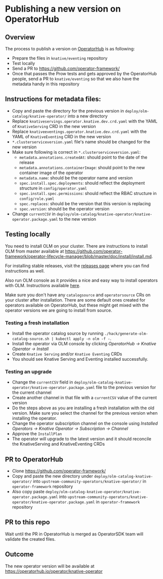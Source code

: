 # Publishing a new version on OperatorHub

## Overview

The process to publish a version on [OperatorHub](https://operatorhub.io/) is as
following:

- Prepare the files in `knative/eventing` repository
- Test locally
- Send a PR to https://github.com/operator-framework/
- Once that passes the Prow tests and gets approved by the OperatorHub people,
  send a PR to `knative/eventing` so that we also have the metadata handy in
  this repository

## Instructions for metadata files:

- Copy and paste the directory for the previous version in
  `deploy/olm-catalog/knative-operator/` into a new directory
- Replace `knativeservings.operator.knative.dev.crd.yaml` with the YAML of
  `KnativeServing` CRD in the new version
- Replace `knativeeventings.operator.knative.dev.crd.yaml` with the YAML of
  `KnativeEventing` CRD in the new version
- `*.clusterserviceversion.yaml` file's name should be changed for the new
  version
- Make sure following is correct in `*.clusterserviceversion.yaml`:
  - `metadata.annotations.createdAt`: should point to the date of the release
  - `metadata.annotations.containerImage`: should point to the new container
    image of the operator
  - `metadata.name`: should be the operator name and version
  - `spec.install.spec.deployments`: should reflect the deployment structure in
    `config/operator.yaml`
  - `spec.install.spec.permissions`: should reflect the RBAC structure in
    `config/role.yaml`
  - `spec.replaces`: should be the version that this version is replacing
  - `spec.version`: should be the operator version
- Change `currentCSV` in
  `deploy/olm-catalog/knative-operator/knative-operator.package.yaml` to the new
  version

## Testing locally

You need to install OLM on your cluster. There are instructions to install OLM
from master available at
<https://github.com/operator-framework/operator-lifecycle-manager/blob/master/doc/install/install.md>.

For installing stable releases, visit the
[releases page](https://github.com/operator-framework/operator-lifecycle-manager/releases)
where you can find instructions as well.

Also run OLM console as it provides a nice and easy way to install operators
with OLM. Instructions available
[here](https://github.com/operator-framework/operator-lifecycle-manager#user-interface).

Make sure you don't have any `catalogsource` and `operatorsource` CRs on your cluster
after installation. There are some default ones created for operators available on
OperatorHub, but these might get mixed with the operator versions we are going to
install from source.  

### Testing a fresh installation

- Install the operator catalog source by running
  `./hack/generate-olm-catalog-source.sh | kubectl apply -n olm -f -`.
- Install the operator via OLM console by clicking _OperatorHub -> Knative
  Operator -> Install_
- Create `Knative Serving` and/or `Knative Eventing` CRDs
- You should see Knative Serving and Eventing installed successfully.

### Testing an upgrade

- Change the `currentCSV` field in `deploy/olm-catalog-knative-operator/knative-operator.package.yaml` file to the previous version for the current channel
- Create another channel in that file with a `currentCSV` value of the current version
- Do the steps above as you are installing a fresh installation with the old version. Make sure you select the channel for the previous version when installing the operator.
- Change the operator subscription channel on the console using _Installed Operators -> Knative Operator -> Subscription -> Channel_
- Approve the `InstallPlan`
- The operator will upgrade to the latest version and it should reconcile the KnativeServing and KnativeEventing CRDs

## PR to OperatorHub

- Clone https://github.com/operator-framework/
- Copy and paste the new directory under `deploy/olm-catalog-knative-operator/` into `upstream-community-operators/knative-operator/` in `operator-framework` repository
- Also copy paste `deploy/olm-catalog-knative-operator/knative-operator.package.yaml` into `upstream-community-operators/knative-operator/knative-operator.package.yaml` in `operator-framework` repository

## PR to this repo

Wait until the PR in OperatorHub is merged as OperatorSDK team will validate the created files.

## Outcome

The new operator version will be available at
https://operatorhub.io/operator/knative-operator

